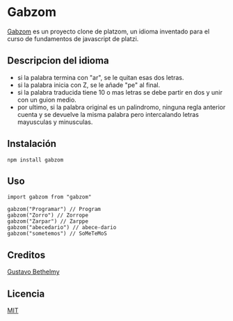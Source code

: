 # Gabzom

[Gabzom](https://github.com/gigablack/GabZom) es un proyecto clone de platzom, 
un idioma inventado para el curso de fundamentos de javascript de platzi.

## Descripcion del idioma

- si la palabra termina con "ar", se le quitan esas dos letras.
- si la palabra inicia con Z, se le añade "pe"  al final.
- si la palabra traducida tiene 10 o mas letras se debe partir en
dos y unir con un guion medio.
- por ultimo, si la palabra original es un palindromo,
ninguna regla anterior cuenta y se devuelve la misma palabra pero
intercalando letras mayusculas y minusculas.

## Instalación

```
npm install gabzom
```

## Uso

```
import gabzom from "gabzom"

gabzom("Programar") // Program
gabzom("Zorro") // Zorrope
gabzom("Zarpar") // Zarppe
gabzom("abecedario") // abece-dario
gabzom("sometemos") // SoMeTeMoS
```

## Creditos

[Gustavo Bethelmy](https://github.com/gigablack)

## Licencia

[MIT](https://opensource.org/licenses/MIT)

